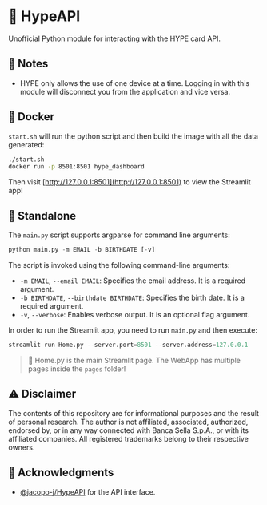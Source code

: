 # 🌟 HypeAPI

Unofficial Python module for interacting with the HYPE card API.

## 📝 Notes
- HYPE only allows the use of one device at a time. Logging in with this module will disconnect you from the application and vice versa.

## 🐳 Docker
`start.sh` will run the python script and then build the image with all the data generated:
```sh
./start.sh
docker run -p 8501:8501 hype_dashboard
```
Then visit [http://127.0.0.1:8501](http://127.0.0.1:8501) to view the Streamlit app!

## 🚀 Standalone
The `main.py` script supports argparse for command line arguments:
```python
python main.py -m EMAIL -b BIRTHDATE [-v]
```
The script is invoked using the following command-line arguments:
- `-m EMAIL`, `--email EMAIL`: Specifies the email address. It is a required argument.
- `-b BIRTHDATE`, `--birthdate BIRTHDATE`: Specifies the birth date. It is a required argument.
- `-v`, `--verbose`: Enables verbose output. It is an optional flag argument.

In order to run the Streamlit app, you need to run `main.py` and then execute:
```python
streamlit run Home.py --server.port=8501 --server.address=127.0.0.1
```
> 📄 Home.py is the main Streamlit page. The WebApp has multiple pages inside the `pages` folder!

## ⚠️ Disclaimer
The contents of this repository are for informational purposes and the result of personal research. The author is not affiliated, associated, authorized, endorsed by, or in any way connected with Banca Sella S.p.A., or with its affiliated companies. All registered trademarks belong to their respective owners.

## 🙏 Acknowledgments
- [@jacopo-j/HypeAPI](https://github.com/jacopo-j/HypeAPI) for the API interface.
